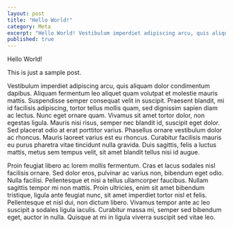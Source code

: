 ```yaml
---
layout: post
title: "Hello World!"
category: Meta
excerpt: "Hello World! Vestibulum imperdiet adipiscing arcu, quis aliquam dolor condimentum dapibus. Aliquam fermentum leo aliquet quam volutpat et molestie mauris mattis. Suspendisse semper consequat velit in suscipit."
published: true
---
```


Hello World!

This is just a sample post.

Vestibulum imperdiet adipiscing arcu, quis aliquam dolor condimentum dapibus. Aliquam fermentum leo aliquet quam volutpat et molestie mauris mattis. Suspendisse semper consequat velit in suscipit. Praesent blandit, mi id facilisis adipiscing, tortor tellus mollis quam, sed dignissim sapien diam ac lectus. Nunc eget ornare quam. Vivamus sit amet tortor dolor, non egestas ligula. Mauris nisi risus, semper nec blandit id, suscipit eget dolor. Sed placerat odio at erat porttitor varius. Phasellus ornare vestibulum dolor ac rhoncus. Mauris laoreet varius est eu rhoncus. Curabitur facilisis mauris eu purus pharetra vitae tincidunt nulla gravida. Duis sagittis, felis a luctus mattis, metus sem tempus velit, sit amet blandit tellus nisi id augue.

Proin feugiat libero ac lorem mollis fermentum. Cras et lacus sodales nisl facilisis ornare. Sed dolor eros, pulvinar ac varius non, bibendum eget odio. Nulla facilisi. Pellentesque et nisi a tellus ullamcorper faucibus. Nullam sagittis tempor mi non mattis. Proin ultricies, enim sit amet bibendum tristique, ligula ante feugiat nunc, sit amet imperdiet tortor nisl et felis. Pellentesque et nisl dui, non dictum libero. Vivamus tempor ante ac leo suscipit a sodales ligula iaculis. Curabitur massa mi, semper sed bibendum eget, auctor in nulla. Quisque at mi in ligula viverra suscipit sed vitae leo.

<script type="text/javascript" src="http://preview.europeana.eu/portal/themes/default/js/eu/europeana/min/EuSearchWidget.min.js?sw=true&query=book plate&qf=TYPE:IMAGE&qf=RIGHTS:http://creativecommons.org/publicdomain/mark/1.0/*&qf=RIGHTS:http://creativecommons.org/licenses/by-nc-nd/*&qf=RIGHTS:http://creativecommons.org/licenses/by-nc-sa/*&qf=RIGHTS:http://creativecommons.org/licenses/by-sa/*&qf=RIGHTS:http://creativecommons.org/licenses/by/*&qf=RIGHTS:http://creativecommons.org/publicdomain/zero/1.0/*&qf=RIGHTS:http://creativecommons.org/licenses/by-nc/*&qf=RIGHTS:http://creativecommons.org/licenses/by-nd/*&withResults=true&theme="></script>

